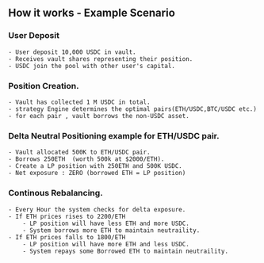 ## How it works - Example Scenario

###  User Deposit
    - User deposit 10,000 USDC in vault.
    - Receives vault shares representing their position.
    - USDC join the pool with other user's capital.

### Position Creation.
    - Vault has collected 1 M USDC in total.
    - strategy Engine determines the optimal pairs(ETH/USDC,BTC/USDC etc.)
    - for each pair , vault borrows the non-USDC asset.


### Delta Neutral Positioning example for ETH/USDC pair.
    - Vault allocated 500K to ETH/USDC pair.
    - Borrows 250ETH  (worth 500k at $2000/ETH).
    - Create a LP position with 250ETH and 500K USDC.
    - Net exposure : ZERO (borrowed ETH = LP position)

### Continous Rebalancing.
    - Every Hour the system checks for delta exposure.
    - If ETH prices rises to 2200/ETH
        - LP position will have less ETH and more USDC.
        - System borrows more ETH to maintain neutraility.
    - If ETH prices falls to 1800/ETH
        - LP position will have more ETH and less USDC.
        - System repays some Borrowed ETH to maintain neutraility. 
